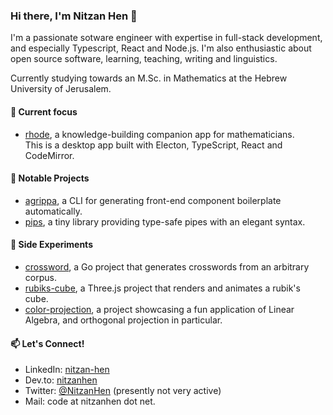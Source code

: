 ### Hi there, I'm Nitzan Hen 👋

I'm a passionate sotware engineer with expertise in full-stack development, and especially Typescript, React and Node.js.
I'm also enthusiastic about open source software, learning, teaching, writing and linguistics.

Currently studying towards an M.Sc. in Mathematics at the Hebrew University of Jerusalem.

#### 🌱 Current focus
- [rhode](https://github.com/nitzanhen/rhode-releases), a knowledge-building companion app for mathematicians.  
  This is a desktop app built with Electon, TypeScript, React and CodeMirror. 

#### 🚀 Notable Projects
- [agrippa](https://github.com/nitzanhen/agrippa), a CLI for generating front-end component boilerplate automatically.
- [pips](https://github.com/nitzanhen/pips), a tiny library providing type-safe pipes with an elegant syntax.  
  
#### 🧪 Side Experiments
- [crossword](https://github.com/nitzanhen/crossword), a Go project that generates crosswords from an arbitrary corpus.  
- [rubiks-cube](https://github.com/nitzanhen/rubiks-cube), a Three.js project that renders and animates a rubik's cube.  
- [color-projection](https://github.com/nitzanhen/color-projection), a project showcasing a fun application of Linear Algebra, and orthogonal projection in particular.

#### 📫 Let's Connect!
- LinkedIn: [nitzan-hen](https://www.linkedin.com/in/nitzan-hen/)
- Dev.to: [nitzanhen](https://dev.to/nitzanhen)
- Twitter: [@NitzanHen](https://twitter.com/NitzanHen) (presently not very active) 
- Mail: code at nitzanhen dot net.
